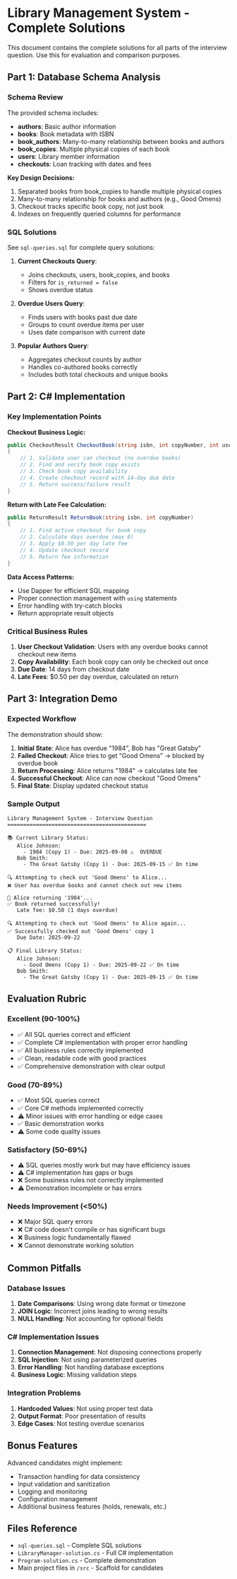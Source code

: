 # Library Management System - Complete Solutions

This document contains the complete solutions for all parts of the interview question. Use this for evaluation and comparison purposes.

## Part 1: Database Schema Analysis

### Schema Review

The provided schema includes:
- **authors**: Basic author information
- **books**: Book metadata with ISBN
- **book_authors**: Many-to-many relationship between books and authors
- **book_copies**: Multiple physical copies of each book
- **users**: Library member information
- **checkouts**: Loan tracking with dates and fees

**Key Design Decisions:**
1. Separated books from book_copies to handle multiple physical copies
2. Many-to-many relationship for books and authors (e.g., Good Omens)
3. Checkout tracks specific book copy, not just book
4. Indexes on frequently queried columns for performance

### SQL Solutions

See `sql-queries.sql` for complete query solutions:

1. **Current Checkouts Query**:
   - Joins checkouts, users, book_copies, and books
   - Filters for `is_returned = false`
   - Shows overdue status

2. **Overdue Users Query**:
   - Finds users with books past due date
   - Groups to count overdue items per user
   - Uses date comparison with current date

3. **Popular Authors Query**:
   - Aggregates checkout counts by author
   - Handles co-authored books correctly
   - Includes both total checkouts and unique books

## Part 2: C# Implementation

### Key Implementation Points

**Checkout Business Logic:**
```csharp
public CheckoutResult CheckoutBook(string isbn, int copyNumber, int userCardNumber)
{
    // 1. Validate user can checkout (no overdue books)
    // 2. Find and verify book copy exists
    // 3. Check book copy availability
    // 4. Create checkout record with 14-day due date
    // 5. Return success/failure result
}
```

**Return with Late Fee Calculation:**
```csharp
public ReturnResult ReturnBook(string isbn, int copyNumber)
{
    // 1. Find active checkout for book copy
    // 2. Calculate days overdue (max 0)
    // 3. Apply $0.50 per day late fee
    // 4. Update checkout record
    // 5. Return fee information
}
```

**Data Access Patterns:**
- Use Dapper for efficient SQL mapping
- Proper connection management with `using` statements
- Error handling with try-catch blocks
- Return appropriate result objects

### Critical Business Rules

1. **User Checkout Validation**: Users with any overdue books cannot checkout new items
2. **Copy Availability**: Each book copy can only be checked out once
3. **Due Date**: 14 days from checkout date
4. **Late Fees**: $0.50 per day overdue, calculated on return

## Part 3: Integration Demo

### Expected Workflow

The demonstration should show:

1. **Initial State**: Alice has overdue "1984", Bob has "Great Gatsby"
2. **Failed Checkout**: Alice tries to get "Good Omens" → blocked by overdue book
3. **Return Processing**: Alice returns "1984" → calculates late fee
4. **Successful Checkout**: Alice can now checkout "Good Omens"
5. **Final State**: Display updated checkout status

### Sample Output

```
Library Management System - Interview Question
============================================

📚 Current Library Status:
   Alice Johnson:
     - 1984 (Copy 1) - Due: 2025-09-08 ⚠️  OVERDUE
   Bob Smith:
     - The Great Gatsby (Copy 1) - Due: 2025-09-15 ✅ On time

🔍 Attempting to check out 'Good Omens' to Alice...
❌ User has overdue books and cannot check out new items

📖 Alice returning '1984'...
✅ Book returned successfully!
   Late fee: $0.50 (1 days overdue)

🔍 Attempting to check out 'Good Omens' to Alice again...
✅ Successfully checked out 'Good Omens' copy 1
   Due Date: 2025-09-22

📋 Final Library Status:
   Alice Johnson:
     - Good Omens (Copy 1) - Due: 2025-09-22 ✅ On time
   Bob Smith:
     - The Great Gatsby (Copy 1) - Due: 2025-09-15 ✅ On time
```

## Evaluation Rubric

### Excellent (90-100%)
- ✅ All SQL queries correct and efficient
- ✅ Complete C# implementation with proper error handling
- ✅ All business rules correctly implemented
- ✅ Clean, readable code with good practices
- ✅ Comprehensive demonstration with clear output

### Good (70-89%)
- ✅ Most SQL queries correct
- ✅ Core C# methods implemented correctly
- ⚠️ Minor issues with error handling or edge cases
- ✅ Basic demonstration works
- ⚠️ Some code quality issues

### Satisfactory (50-69%)
- ⚠️ SQL queries mostly work but may have efficiency issues
- ⚠️ C# implementation has gaps or bugs
- ❌ Some business rules not correctly implemented
- ⚠️ Demonstration incomplete or has errors

### Needs Improvement (<50%)
- ❌ Major SQL query errors
- ❌ C# code doesn't compile or has significant bugs
- ❌ Business logic fundamentally flawed
- ❌ Cannot demonstrate working solution

## Common Pitfalls

### Database Issues
1. **Date Comparisons**: Using wrong date format or timezone
2. **JOIN Logic**: Incorrect joins leading to wrong results
3. **NULL Handling**: Not accounting for optional fields

### C# Implementation Issues
1. **Connection Management**: Not disposing connections properly
2. **SQL Injection**: Not using parameterized queries
3. **Error Handling**: Not handling database exceptions
4. **Business Logic**: Missing validation steps

### Integration Problems
1. **Hardcoded Values**: Not using proper test data
2. **Output Format**: Poor presentation of results
3. **Edge Cases**: Not testing overdue scenarios

## Bonus Features

Advanced candidates might implement:
- Transaction handling for data consistency
- Input validation and sanitization
- Logging and monitoring
- Configuration management
- Additional business features (holds, renewals, etc.)

## Files Reference

- `sql-queries.sql` - Complete SQL solutions
- `LibraryManager-solution.cs` - Full C# implementation
- `Program-solution.cs` - Complete demonstration
- Main project files in `/src` - Scaffold for candidates